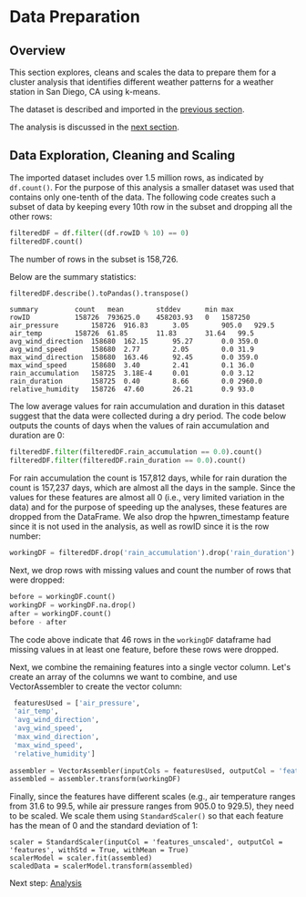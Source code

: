 # Data Preparation

## Overview

This section explores, cleans and scales the data to prepare them for a cluster analysis that identifies different weather patterns for a weather station in San Diego, CA using k-means. 

The dataset is described and imported in the [previous section](https://eagronin.github.io/weather-clustering-spark-acquire/).

The analysis is discussed in the [next section](https://eagronin.github.io/weather-clustering-spark-analyze/).

## Data Exploration, Cleaning and Scaling

The imported dataset includes over 1.5 million rows, as indicated by `df.count()`.  For the purpose of this analysis a smaller dataset was used that contains only one-tenth of the data.  The following code creates such a subset of data by keeping every 10th row in the subset and dropping all the other rows:

```python
filteredDF = df.filter((df.rowID % 10) == 0)
filteredDF.count()
```

The number of rows in the subset is 158,726.

Below are the summary statistics: 

```python
filteredDF.describe().toPandas().transpose()
```

```
summary			count	mean		stddev		min	max
rowID			158726	793625.0	458203.93	0	1587250
air_pressure		158726	916.83		3.05		905.0	929.5
air_temp		158726	61.85		11.83		31.64	99.5
avg_wind_direction	158680	162.15		95.27		0.0	359.0
avg_wind_speed		158680	2.77		2.05		0.0	31.9
max_wind_direction	158680	163.46		92.45		0.0	359.0
max_wind_speed		158680	3.40		2.41		0.1	36.0
rain_accumulation	158725	3.18E-4		0.01		0.0	3.12
rain_duration		158725	0.40		8.66		0.0	2960.0
relative_humidity	158726	47.60		26.21		0.9	93.0
```

The low average values for rain accumulation and duration in this dataset suggest that the data were collected during a dry period. The code below outputs the counts of days when the values of rain accumulation and duration are 0:

```python
filteredDF.filter(filteredDF.rain_accumulation == 0.0).count()
filteredDF.filter(filteredDF.rain_duration == 0.0).count()
```

For rain accumulation the count is 157,812 days, while for rain duration the count is 157,237 days, which are almost all the days in the sample.  Since the values for these features are almost all 0 (i.e., very limited variation in the data) and for the purpose of speeding up the analyses, these  features are dropped from the DataFrame. We also drop the hpwren_timestamp feature since it is not used in the analysis, as well as rowID since it is the row number:

```python
workingDF = filteredDF.drop('rain_accumulation').drop('rain_duration').drop('hpwren_timestamp').drop('rowID')
```

Next, we drop rows with missing values and count the number of rows that were dropped:

```python
before = workingDF.count()
workingDF = workingDF.na.drop()
after = workingDF.count()
before - after
```

The code above indicate that 46 rows in the `workingDF` dataframe had missing values in at least one feature, before these rows were dropped.  

Next, we combine the remaining features into a single vector column. Let's create an array of the columns we want to combine, and use VectorAssembler to create the vector column:

```python
 featuresUsed = ['air_pressure',
 'air_temp',
 'avg_wind_direction',
 'avg_wind_speed',
 'max_wind_direction',
 'max_wind_speed',
 'relative_humidity']
 
assembler = VectorAssembler(inputCols = featuresUsed, outputCol = 'features_unscaled')
assembled = assembler.transform(workingDF)
```

Finally, since the features have different scales (e.g., air temperature ranges from 31.6 to 99.5, while air pressure ranges from 905.0 to 929.5), they need to be scaled. We scale them using `StandardScaler()` so that each feature has the mean of 0 and the standard deviation of 1:

```
scaler = StandardScaler(inputCol = 'features_unscaled', outputCol = 'features', withStd = True, withMean = True)
scalerModel = scaler.fit(assembled)
scaledData = scalerModel.transform(assembled)
```

Next step: [Analysis](https://eagronin.github.io/weather-clustering-spark-analyze/)
